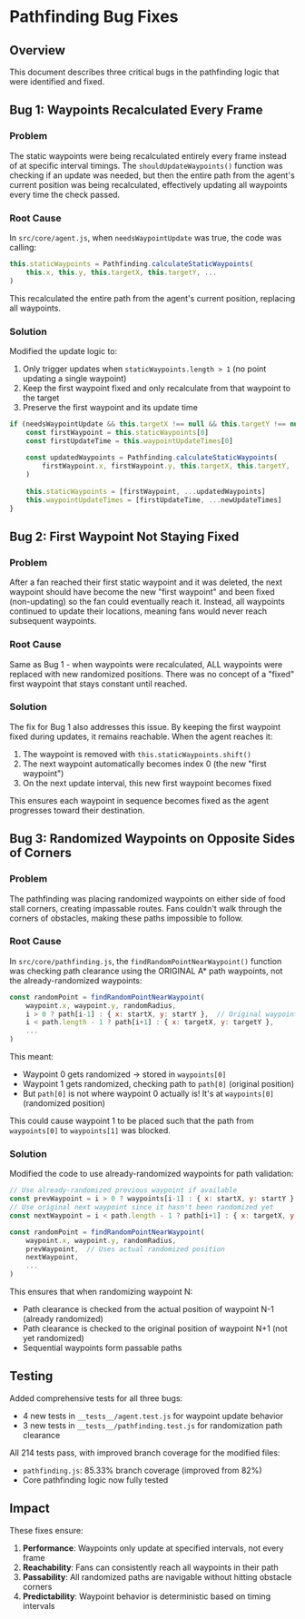 # Pathfinding Bug Fixes

## Overview
This document describes three critical bugs in the pathfinding logic that were identified and fixed.

## Bug 1: Waypoints Recalculated Every Frame

### Problem
The static waypoints were being recalculated entirely every frame instead of at specific interval timings. The `shouldUpdateWaypoints()` function was checking if an update was needed, but then the entire path from the agent's current position was being recalculated, effectively updating all waypoints every time the check passed.

### Root Cause
In `src/core/agent.js`, when `needsWaypointUpdate` was true, the code was calling:
```javascript
this.staticWaypoints = Pathfinding.calculateStaticWaypoints(
    this.x, this.y, this.targetX, this.targetY, ...
)
```

This recalculated the entire path from the agent's current position, replacing all waypoints.

### Solution
Modified the update logic to:
1. Only trigger updates when `staticWaypoints.length > 1` (no point updating a single waypoint)
2. Keep the first waypoint fixed and only recalculate from that waypoint to the target
3. Preserve the first waypoint and its update time

```javascript
if (needsWaypointUpdate && this.targetX !== null && this.targetY !== null && this.staticWaypoints.length > 1) {
    const firstWaypoint = this.staticWaypoints[0]
    const firstUpdateTime = this.waypointUpdateTimes[0]
    
    const updatedWaypoints = Pathfinding.calculateStaticWaypoints(
        firstWaypoint.x, firstWaypoint.y, this.targetX, this.targetY, ...
    )
    
    this.staticWaypoints = [firstWaypoint, ...updatedWaypoints]
    this.waypointUpdateTimes = [firstUpdateTime, ...newUpdateTimes]
}
```

## Bug 2: First Waypoint Not Staying Fixed

### Problem
After a fan reached their first static waypoint and it was deleted, the next waypoint should have become the new "first waypoint" and been fixed (non-updating) so the fan could eventually reach it. Instead, all waypoints continued to update their locations, meaning fans would never reach subsequent waypoints.

### Root Cause
Same as Bug 1 - when waypoints were recalculated, ALL waypoints were replaced with new randomized positions. There was no concept of a "fixed" first waypoint that stays constant until reached.

### Solution
The fix for Bug 1 also addresses this issue. By keeping the first waypoint fixed during updates, it remains reachable. When the agent reaches it:
1. The waypoint is removed with `this.staticWaypoints.shift()`
2. The next waypoint automatically becomes index 0 (the new "first waypoint")
3. On the next update interval, this new first waypoint becomes fixed

This ensures each waypoint in sequence becomes fixed as the agent progresses toward their destination.

## Bug 3: Randomized Waypoints on Opposite Sides of Corners

### Problem
The pathfinding was placing randomized waypoints on either side of food stall corners, creating impassable routes. Fans couldn't walk through the corners of obstacles, making these paths impossible to follow.

### Root Cause
In `src/core/pathfinding.js`, the `findRandomPointNearWaypoint()` function was checking path clearance using the ORIGINAL A* path waypoints, not the already-randomized waypoints:

```javascript
const randomPoint = findRandomPointNearWaypoint(
    waypoint.x, waypoint.y, randomRadius,
    i > 0 ? path[i-1] : { x: startX, y: startY },  // Original waypoint!
    i < path.length - 1 ? path[i+1] : { x: targetX, y: targetY },
    ...
)
```

This meant:
- Waypoint 0 gets randomized → stored in `waypoints[0]`
- Waypoint 1 gets randomized, checking path to `path[0]` (original position)
- But `path[0]` is not where waypoint 0 actually is! It's at `waypoints[0]` (randomized position)

This could cause waypoint 1 to be placed such that the path from `waypoints[0]` to `waypoints[1]` was blocked.

### Solution
Modified the code to use already-randomized waypoints for path validation:

```javascript
// Use already-randomized previous waypoint if available
const prevWaypoint = i > 0 ? waypoints[i-1] : { x: startX, y: startY }
// Use original next waypoint since it hasn't been randomized yet
const nextWaypoint = i < path.length - 1 ? path[i+1] : { x: targetX, y: targetY }

const randomPoint = findRandomPointNearWaypoint(
    waypoint.x, waypoint.y, randomRadius,
    prevWaypoint,  // Uses actual randomized position
    nextWaypoint,
    ...
)
```

This ensures that when randomizing waypoint N:
- Path clearance is checked from the actual position of waypoint N-1 (already randomized)
- Path clearance is checked to the original position of waypoint N+1 (not yet randomized)
- Sequential waypoints form passable paths

## Testing

Added comprehensive tests for all three bugs:
- 4 new tests in `__tests__/agent.test.js` for waypoint update behavior
- 3 new tests in `__tests__/pathfinding.test.js` for randomization path clearance

All 214 tests pass, with improved branch coverage for the modified files:
- `pathfinding.js`: 85.33% branch coverage (improved from 82%)
- Core pathfinding logic now fully tested

## Impact

These fixes ensure:
1. **Performance**: Waypoints only update at specified intervals, not every frame
2. **Reachability**: Fans can consistently reach all waypoints in their path
3. **Passability**: All randomized paths are navigable without hitting obstacle corners
4. **Predictability**: Waypoint behavior is deterministic based on timing intervals
